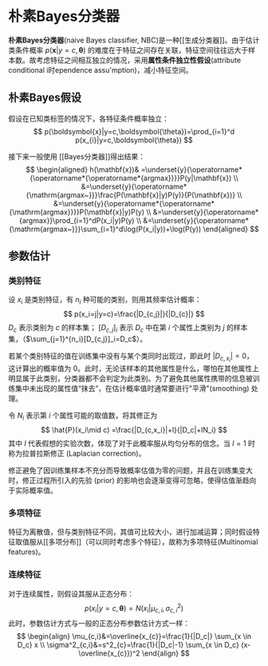 # 朴素Bayes分类器

**朴素Bayes分类器**(naive Bayes classifier, NBC)是一种[[生成分类器]]。由于估计类条件概率 $p(\boldsymbol{x}|y=c,\boldsymbol{\theta})$ 的难度在于特征之间存在关联，特征空间往往远大于样本数。故考虑特征之间相互独立的情况，采用**属性条件独立性假设**(attribute conditional i时ependence assu'mption)，减小特征空间。

## 朴素Bayes假设

假设在已知类标签的情况下，各特征条件概率独立：
$$ p(\boldsymbol{x}|y=c,\boldsymbol{\theta})=\prod_{i=1}^d p(x_{i}|y=c,\boldsymbol{\theta}) $$

接下来一般使用 [[Bayes分类器]]得出结果：
$$ 
\begin{aligned}
h(\mathbf{x})& =\underset{y}{\operatorname*{\operatorname*{\operatorname*{argmax}}}}P(y|\mathbf{x})  \\
&=\underset{y}{\operatorname*{\mathrm{argmax~}}}\frac{P(\mathbf{x}|y)P(y)}{P(\mathbf{x})} \\
&=\underset{y}{\operatorname*{\operatorname*{\mathrm{argmax}}}}P(\mathbf{x}|y)P(y) \\
&=\underset{y}{\operatorname*{argmax}}\prod_{i=1}^dP(x_i|y)P(y) \\
&=\underset{y}{\operatorname*{\mathrm{argmax~}}}\sum_{i=1}^d\log(P(x_i|y))+\log(P(y))
\end{aligned} 
$$

## 参数估计

### 类别特征

设 $x_i$ 是类别特征，有 $n_i$ 种可能的类别，则用其频率估计概率：
$$ p(x_i=j|y=c)=\frac{|D_{c,j}|}{|D_{c}|} $$
$D_c$ 表示类别为 $c$ 的样本集； $[D_{c,j}]_i$ 表示 $D_c$ 中在第 $i$ 个属性上类别为 $j$ 的样本集，（$\sum_{j=1}^{n_i}[D_{c,j}]_i=D_c$）。

若某个类别特征的值在训练集中没有与某个类同时出现过，即此时 $|D_{c,x_i}|=0$，这计算出的概率值为 $0$。此时，无论该样本的其他属性是什么，哪怕在其他属性上明显属于此类别，分类器都不会判定为此类别。为了避免其他属性携带的信息被训练集中未出现的属性值“抹去”，在估计概率值时通常要进行"平滑"(smoothing) 处理。

令 $N_{i}$ 表示第 $i$ 个属性可能的取值数，将其修正为
$$ \hat{P}(x_i\mid c) =\frac{|D_{c,x_i}|+l}{|D_c|+lN_i}  $$
其中 $l$ 代表假想的实验次数，体现了对于此概率服从均匀分布的信念。当 $l=1$ 时称为拉普拉斯修正 (Laplacian correction)。

修正避免了因训练集样本不充分而导致概率估值为零的问题，并且在训练集变大时，修正过程所引入的先验 (prior) 的影响也会逐渐变得可忽略，使得估值渐趋向于实际概率值。

### 多项特征

特征为离散值，但与类别特征不同，其值可比较大小，进行加减运算；同时假设特征取值服从[[多项分布]]（可以同时考虑多个特征），故称为多项特征(Multinomial features)。

### 连续特征

对于连续属性，则假设其服从正态分布：
$$ p(x_{i}|y=c,\boldsymbol{\theta})=N(x_{i}|\mu_{c,i},\sigma^2_{c,i})$$
此时，参数估计方式与一般的正态分布参数估计方式一样：
$$ \begin{align}
\mu_{c,i}&=\overline{x_{c}}=\frac{1}{|D_c|} \sum_{x \in D_c} x \\
\sigma^2_{c,i}&=s^2_{c}=\frac{1}{|D_c|-1} \sum_{x \in D_c} (x-\overline{x_{c}})^2
\end{align} $$




